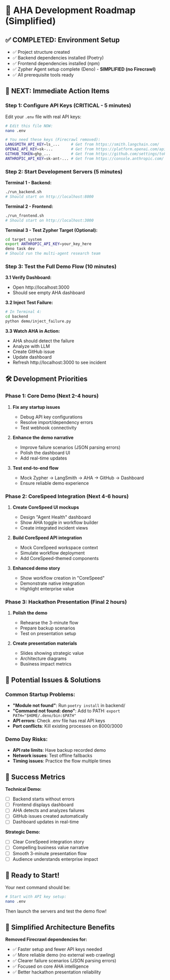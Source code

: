 # 🚀 AHA Development Roadmap (Simplified)

## ✅ **COMPLETED: Environment Setup**
- ✅ Project structure created
- ✅ Backend dependencies installed (Poetry)
- ✅ Frontend dependencies installed (npm)
- ✅ Zypher Agent setup complete (Deno) - **SIMPLIFIED (no Firecrawl)**
- ✅ All prerequisite tools ready

## 🎯 **NEXT: Immediate Action Items**

### **Step 1: Configure API Keys (CRITICAL - 5 minutes)**
Edit your `.env` file with real API keys:

```bash
# Edit this file NOW:
nano .env

# You need these keys (Firecrawl removed):
LANGSMITH_API_KEY=ls_...     # Get from https://smith.langchain.com/
OPENAI_API_KEY=sk-...        # Get from https://platform.openai.com/api-keys
GITHUB_TOKEN=ghp_...         # Get from https://github.com/settings/tokens
ANTHROPIC_API_KEY=sk-ant-... # Get from https://console.anthropic.com/ (for Zypher)
```

### **Step 2: Start Development Servers (5 minutes)**

**Terminal 1 - Backend:**
```bash
./run_backend.sh
# Should start on http://localhost:8000
```

**Terminal 2 - Frontend:**
```bash
./run_frontend.sh  
# Should start on http://localhost:3000
```

**Terminal 3 - Test Zypher Target (Optional):**
```bash
cd target_system
export ANTHROPIC_API_KEY=your_key_here
deno task dev
# Should run the multi-agent research team
```

### **Step 3: Test the Full Demo Flow (10 minutes)**

**3.1 Verify Dashboard:**
- Open http://localhost:3000
- Should see empty AHA dashboard

**3.2 Inject Test Failure:**
```bash
# In Terminal 4:
cd backend
python demo/inject_failure.py
```

**3.3 Watch AHA in Action:**
- AHA should detect the failure
- Analyze with LLM
- Create GitHub issue
- Update dashboard
- Refresh http://localhost:3000 to see incident

## 🛠 **Development Priorities**

### **Phase 1: Core Demo (Next 2-4 hours)**
1. **Fix any startup issues**
   - Debug API key configurations
   - Resolve import/dependency errors
   - Test webhook connectivity

2. **Enhance the demo narrative**
   - Improve failure scenarios (JSON parsing errors)
   - Polish the dashboard UI
   - Add real-time updates

3. **Test end-to-end flow**
   - Mock Zypher → LangSmith → AHA → GitHub → Dashboard
   - Ensure reliable demo experience

### **Phase 2: CoreSpeed Integration (Next 4-6 hours)**
1. **Create CoreSpeed UI mockups**
   - Design "Agent Health" dashboard
   - Show AHA toggle in workflow builder
   - Create integrated incident views

2. **Build CoreSpeed API integration**
   - Mock CoreSpeed workspace context
   - Simulate workflow deployment
   - Add CoreSpeed-themed components

3. **Enhanced demo story**
   - Show workflow creation in "CoreSpeed"
   - Demonstrate native integration
   - Highlight enterprise value

### **Phase 3: Hackathon Presentation (Final 2 hours)**
1. **Polish the demo**
   - Rehearse the 3-minute flow
   - Prepare backup scenarios
   - Test on presentation setup

2. **Create presentation materials**
   - Slides showing strategic value
   - Architecture diagrams
   - Business impact metrics

## 🚨 **Potential Issues & Solutions**

### **Common Startup Problems:**
- **"Module not found"**: Run `poetry install` in backend/
- **"Command not found: deno"**: Add to PATH: `export PATH="$HOME/.deno/bin:$PATH"`
- **API errors**: Check .env file has real API keys
- **Port conflicts**: Kill existing processes on 8000/3000

### **Demo Day Risks:**
- **API rate limits**: Have backup recorded demo
- **Network issues**: Test offline fallbacks
- **Timing issues**: Practice the flow multiple times

## 🎯 **Success Metrics**

**Technical Demo:**
- [ ] Backend starts without errors
- [ ] Frontend displays dashboard
- [ ] AHA detects and analyzes failures
- [ ] GitHub issues created automatically
- [ ] Dashboard updates in real-time

**Strategic Demo:**
- [ ] Clear CoreSpeed integration story
- [ ] Compelling business value narrative
- [ ] Smooth 3-minute presentation flow
- [ ] Audience understands enterprise impact

## 🚀 **Ready to Start!**

Your next command should be:
```bash
# Start with API key setup:
nano .env
```

Then launch the servers and test the demo flow!

## 📝 **Simplified Architecture Benefits**

**Removed Firecrawl dependencies for:**
- ✅ Faster setup and fewer API keys needed
- ✅ More reliable demo (no external web crawling)
- ✅ Clearer failure scenarios (JSON parsing errors)
- ✅ Focused on core AHA intelligence
- ✅ Better hackathon presentation reliability
